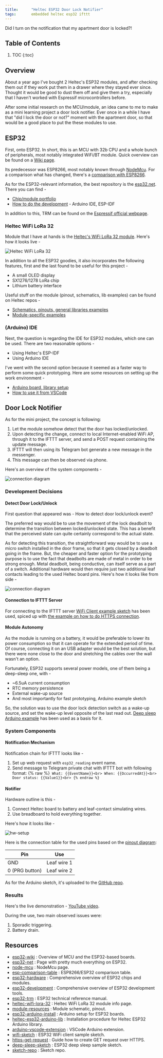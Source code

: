 ```yaml
---
title:      "Heltec ESP32 Door Lock Notifier"
tags:       embedded heltec esp32 ifttt
---
```


Did I turn on the notification that my apartment door is locked?!

## Table of Contents

1.  TOC
{:toc}

## Overview

About a year ago I've bought 2 Heltec's ESP32 modules, and after
checking them out if they work put them in a drawer where they stayed
ever since. Thought it would be good to dust them off and give them a
try, especially that I haven't worked with Espressif microcontrollers
before.

After some initial research on the MCU/module, an idea came to me to
make as a mini learning project a door lock notifier. Ever once in a
while I have that "did I lock the door or not?" moment with the
apartment door, so that would be a good place to put the these modules
to use.

## ESP32

First, onto ESP32. In short, this is an MCU with 32b CPU and a whole
bunch of peripherals, most notably integrated WiFi/BT module. Quick
overview can be found on a [Wiki page][esp32-wiki].

Its predecessor was ESP8266, most notably known through
[NodeMcu][node-mcu]. For a comparison what has changed, there's a
[comparison with ESP8266][esp-comparison-table].

As for the ESP32-relevant information, the best repository is the
[esp32.net][esp32-net]. There you can find -

*   [Chip/module portfolio][esp32-hardware]
*   [How to do the development][esp32-development] - Arduino IDE,
    ESP-IDF

In addition to this, TRM can be found on the [Espressif official
webpage][esp32-trm].

### Heltec WiFi LoRa 32

Module that I have at hands is the [Heltec's WiFi LoRa 32
module][heltec-wifi-lora-32]. Here's how it looks live -

![Heltec WiFi LoRa 32](/assets/posts/guides/2019-08-11-heltec-esp32-door-lock-notifier/heltec-wifi-lora-32.jpg)

In addition to all the ESP32 goodies, it also incorporates the following
features, first and the last found to be useful for this project -

*   A small OLED display
*   SX1276/1278 LoRa chip
*   Lithium battery interface

Useful stuff on the module (pinout, schematics, lib examples) can be
found on Heltec repos -

*   [Schematics, pinouts, general libraries examples][module-resources]
*   [Module-specific examples][heltec-esp32-arduino-lib]

### (Arduino) IDE

Next, the question is regarding the IDE for ESP32 modules, which one can
be used. There are two reasonable options -

*   Using Heltec's ESP-IDF
*   Using Arduino IDE

I've went with the second option because it seemed as a faster way to
perform some quick prototyping. Here are some resources on setting up
the work environment -

*   [Arduino board, library setup][heltec-esp32-arduino-lib]
*   [How to use it from VSCode][arduino-vscode-extension]

## Door Lock Notifier

As for the mini project, the concept is following:

1.  Let the module somehow detect that the door has locked/unlocked.
2.  Upon detecting the change, connect to local Internet-enabled WiFi
    AP, through it to the IFTTT server, and send a POST request
    containing the update message.
3.  IFTTT will then using its Telegram bot generate a new message in the
    messenger.
4.  This message can then be observed via phone.

Here's an overview of the system components -

![connection diagram](/assets/posts/guides/2019-08-11-heltec-esp32-door-lock-notifier/connection-diagram.png)

### Development Decisions

#### Detect Door Lock/Unlock

First question that appeared was - How to detect door lock/unlock event?

The preferred way would be to use the movement of the lock deadbolt to
determine the transition between locked/unlocked state. This has a
benefit that the perceived state can quite certainly correspond to the
actual state.

As for detecting this transition, the straightforward way would be to
use a micro switch installed in the door frame, so that it gets closed
by a deadbolt going in the frame. But, the cheaper and faster option for
the prototyping purpose is to use the fact that deadbolts are made of
metal in order to be strong enough. Metal deadbolt, being conductive,
can itself serve as a part of a switch. Additional hardware would then
require just two additional leaf contacts leading to the used Heltec
board pins. Here's how it looks like from side -

![connection diagram](/assets/posts/guides/2019-08-11-heltec-esp32-door-lock-notifier/deadbolt-sketch.jpg)

#### Connection to IFTTT Server

For connecting to the IFTTT server [WiFi Client example
sketch][wifi-sketch] has been used, spiced up with [the example on how
to do HTTPS connection][https-get-request].

#### Module Autonomy

As the module is running on a battery, it would be preferable to lower
its power consumption so that it can operate for the extended period of
time. Of course, connecting it on an USB adapter would be the best
solution, but there were none close to the door and stretching the
cables over the wall wasn't an option.

Fortunately, ESP32 supports several power models, one of them being a
deep-sleep one, with -

*   ~6.5uA current consumption
*   RTC memory persistence
*   External wake-up source
*   And most importantly for fast prototyping, Arduino example sketch

So, the solution was to use the door lock detection switch as a wake-up
source, and set the wake-up level opposite of the last read out. [Deep
sleep Arduino example][deep-sleep-sketch] has been used as a basis for
it.

### System Components

#### Notification Mechanism

Notification chain for IFTTT looks like -

1.  Set up web request with `esp32_reading` event name.
2.  Send message to Telegram private chat with IFTTT bot with following
    format:
    {% raw %}```
    What: {{EventName}}<br>
    When: {{OccurredAt}}<br>
    Door status: {{Value1}}<br>
    {% endraw %}```


#### Notifier

Hardware outline is this -

1.  Connect Heltec board to battery and leaf-contact simulating wires.
2.  Use breadboard to hold everything together.

Here's how it looks like -

![hw-setup](/assets/posts/guides/2019-08-11-heltec-esp32-door-lock-notifier/hw-setup.jpg)

Here is the connection table for the used pins based on the [pinout
diagram][module-resources]:

|Pin            |Use
|---            |---
|GND            |Leaf wire 1
|0 (PRG button) |Leaf wire 2

As for the Arduino sketch, it's uploaded to the [GitHub
repo][sketch-repo].

### Results

Here's the live demonstration - [YouTube
video](https://www.youtube.com/watch?v=mfEv6WS8OTA).

During the use, two main observed issues were:

1.  Sporadic triggering.
2.  Battery drain.

## Resources

*   [esp32-wiki] : Overview of MCU and the ESP32-based boards.
*   [esp32-net] : Page with pretty much everything on ESP32.
*   [node-mcu] : NodeMcu page.
*   [esp-comparison-table] : ESP8266/ESP32 comparison table.
*   [esp32-hardware] : Comprehensive overview of ESP32 chips and
    modules.
*   [esp32-development] : Comprehensive overview of ESP32 development
    tools.
*   [esp32-trm] : ESP32 technical reference manual.
*   [heltec-wifi-lora-32] : Heltec WiFi LoRa 32 module info page.
*   [module-resources] : Module schematic, pinout.
*   [esp32-arduino-install] : Arduino setup for ESP32 boards.
*   [heltec-esp32-arduino-lib] : Installation procedure for Heltec ESP32
    Arduino library.
*   [arduino-vscode-extension] : VSCode Arduino extension.
*   [wifi-sketch] : ESP32 WiFi client sample sketch.
*   [https-get-request] : Guide how to create GET request over HTTPS.
*   [deep-sleep-sketch] : ESP32 deep sleep sample sketch.
*   [sketch-repo] : Sketch repo.

[esp32-wiki]: <https://en.wikipedia.org/wiki/ESP32>
[esp32-net]: <http://esp32.net/>
[node-mcu]: <https://www.nodemcu.com/index_en.html>
[esp-comparison-table]: <https://www.cnx-software.com/2016/03/25/esp8266-and-esp32-differences-in-one-single-table/>
[esp32-hardware]: <http://esp32.net/#Hardware>
[esp32-development]: <http://esp32.net/#Development>
[esp32-trm]: <https://www.espressif.com/sites/default/files/documentation/esp32_technical_reference_manual_en.pdf>
[heltec-wifi-lora-32]: <https://heltec.org/project/wifi-lora-32/>
[module-resources]: <https://github.com/Heltec-Aaron-Lee/WiFi_Kit_series>
[esp32-arduino-install]: <https://github.com/espressif/arduino-esp32/blob/master/docs/arduino-ide/boards_manager.md>
[heltec-esp32-arduino-lib]: <https://github.com/HelTecAutomation/Heltec_ESP32>
[arduino-vscode-extension]: <https://marketplace.visualstudio.com/items?itemName=vsciot-vscode.vscode-arduino>
[wifi-sketch]: <https://github.com/espressif/arduino-esp32/tree/master/libraries/WiFi/examples/WiFiClient>
[https-get-request]: <https://techtutorialsx.com/2017/11/18/esp32-arduino-https-get-request/>
[deep-sleep-sketch]: <https://github.com/espressif/arduino-esp32/tree/master/libraries/ESP32/examples/DeepSleep/ExternalWakeUp>
[sketch-repo]: <https://github.com/kibihrchak/door-lock-notifier>
